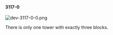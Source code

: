 #### 3117-0
![dev-3117-0-0.png](https://github.com/lil-lab/nlvr/raw/master/nlvr/dev/images/2/dev-3117-0-0.png "dev-3117-0-0.png")

There is only one tower with exactly three blocks.